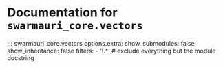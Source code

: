# Documentation for `swarmauri_core.vectors`

::: swarmauri_core.vectors
    options.extra:
      show_submodules: false
      show_inheritance: false
      filters:
        - '!.*'  # exclude everything but the module docstring

